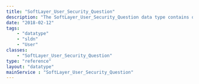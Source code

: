 ```yaml
---
title: "SoftLayer_User_Security_Question"
description: "The SoftLayer_User_Security_Question data type contains questions. "
date: "2018-02-12"
tags:
    - "datatype"
    - "sldn"
    - "User"
classes:
    - "SoftLayer_User_Security_Question"
type: "reference"
layout: "datatype"
mainService : "SoftLayer_User_Security_Question"
---
```

